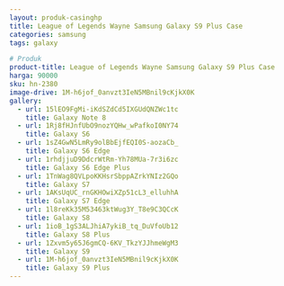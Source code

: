 ```yaml
---
layout: produk-casinghp
title: League of Legends Wayne Samsung Galaxy S9 Plus Case
categories: samsung
tags: galaxy

# Produk
product-title: League of Legends Wayne Samsung Galaxy S9 Plus Case
harga: 90000
sku: hn-2380
image-drive: 1M-h6jof_0anvzt3IeN5MBnil9cKjkX0K
gallery:
  - url: 15lEO9FgMi-iKdSZdCd5IXGUdQNZWc1tc
    title: Galaxy Note 8
  - url: 1Rj8fHJnfUbO9nozYQHw_wPafkoI0NY74
    title: Galaxy S6
  - url: 1sZ4GwN5LmRy9olBbEjfEQI0S-aozaCb_
    title: Galaxy S6 Edge
  - url: 1rhdjjuD9DdcrWtRm-Yh78MUa-7r3i6zc
    title: Galaxy S6 Edge Plus
  - url: 1TnWag8QVLpoKKHsrSbppAZrkYNIz2GQo
    title: Galaxy S7
  - url: 1AKsUqUC_rnGKHOwiXZp51cL3_elluhhA
    title: Galaxy S7 Edge
  - url: 1l8reKk35M53463ktWug3Y_T8e9C3QCcK
    title: Galaxy S8
  - url: 1ioB_1gS3ALJhiA7ykiB_tq_DuVfoUb12
    title: Galaxy S8 Plus
  - url: 1Zxvm5y65J6gmCQ-6KV_TkzYJJhmeWgM3
    title: Galaxy S9
  - url: 1M-h6jof_0anvzt3IeN5MBnil9cKjkX0K
    title: Galaxy S9 Plus
---
```


